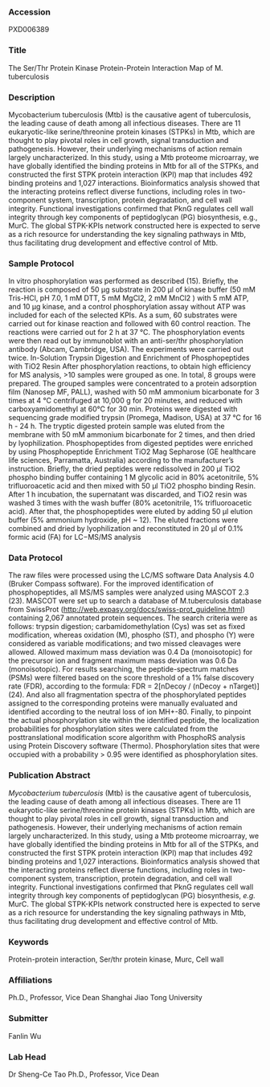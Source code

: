 ### Accession
PXD006389

### Title
The Ser/Thr Protein Kinase Protein-Protein Interaction Map of M. tuberculosis

### Description
Mycobacterium tuberculosis (Mtb) is the causative agent of tuberculosis, the leading cause of death among all infectious diseases. There are 11 eukaryotic-like serine/threonine protein kinases (STPKs) in Mtb, which are thought to play pivotal roles in cell growth, signal transduction and pathogenesis. However, their underlying mechanisms of action remain largely uncharacterized. In this study, using a Mtb proteome microarray, we have globally identified the binding proteins in Mtb for all of the STPKs, and constructed the first STPK protein interaction (KPI) map that includes 492 binding proteins and 1,027 interactions. Bioinformatics analysis showed that the interacting proteins reflect diverse functions, including roles in two-component system, transcription, protein degradation, and cell wall integrity. Functional investigations confirmed that PknG regulates cell wall integrity through key components of peptidoglycan (PG) biosynthesis, e.g., MurC. The global STPK-KPIs network constructed here is expected to serve as a rich resource for understanding the key signaling pathways in Mtb, thus facilitating drug development and effective control of Mtb.

### Sample Protocol
In vitro phosphorylation was performed as described (15). Briefly, the reaction is composed of 50 μg substrate in 200 μl of kinase buffer (50 mM Tris-HCl, pH 7.0, 1 mM DTT, 5 mM MgCl2, 2 mM MnCl2 ) with 5 mM ATP, and 10 μg kinase, and a control phosphorylation assay without ATP was included for each of the selected KPIs. As a sum, 60 substrates were carried out for kinase reaction and followed with 60 control reaction. The reactions were carried out for 2 h at 37 °C. The phosphorylation events were then read out by immunoblot with an anti-ser/thr phosphorylation antibody (Abcam, Cambridge, USA). The experiments were carried out twice.  In-Solution Trypsin Digestion and Enrichment of Phosphopeptides with TiO2 Resin After phosphorylation reactions, to obtain high efficiency for MS analysis, >10 samples were grouped as one. In total, 8 groups were prepared. The grouped samples were concentrated to a protein adsorption film (Nanosep MF, PALL), washed with 50 mM ammonium bicarbonate for 3 times at 4 ℃ centrifuged  at 10,000 g for 20 minutes, and reduced with carboxyamidomethyl at 60℃ for 30 min. Proteins were digested with sequencing grade modified trypsin (Promega, Madison, USA) at 37 °C for 16 h - 24 h. The tryptic digested protein sample was eluted from the membrane with 50 mM ammonium bicarbonate for 2 times, and then dried by lyophilization. Phosphopeptides from digested peptides were enriched by using Phosphopeptide Enrichment TiO2 Mag Sepharose (GE healthcare life sciences, Parramatta, Australia) according to the manufacturer’s instruction. Briefly, the dried peptides were redissolved in 200 μl TiO2 phospho binding buffer containing 1 M glycolic acid in 80% acetonitrile, 5% trifluoroacetic acid and then mixed with 50 μl TiO2 phospho binding Resin. After 1 h incubation, the supernatant was discarded, and TiO2 resin was washed 3 times with the wash buffer (80% acetonitrile, 1% trifluoroacetic acid). After that, the phosphopeptides were eluted by adding 50 μl elution buffer (5% ammonium hydroxide, pH ~ 12). The eluted fractions were combined and dried by lyophilization and reconstituted in 20 μl of 0.1% formic acid (FA) for LC−MS/MS analysis

### Data Protocol
The raw files were processed using the LC/MS software Data Analysis 4.0 (Bruker Compass software). For the improved identification of phosphopeptides, all MS/MS samples were analyzed using MASCOT 2.3 (23). MASCOT were set up to search a database of M.tuberculosis database from SwissProt (http://web.expasy.org/docs/swiss-prot_guideline.html) containing 2,067 annotated protein sequences. The search criteria were as follows: trypsin digestion; carbamidomethylation (Cys) was set as fixed modification, whereas oxidation (M), phospho (ST), and phospho (Y) were considered as variable modifications; and two missed cleavages were allowed. Allowed maximum mass deviation was 0.4 Da (monoisotopic) for the precursor ion and fragment maximum mass deviation was 0.6 Da (monoisotopic). For results searching, the peptide-spectrum matches (PSMs) were filtered based on the score threshold of a 1% false discovery rate (FDR), according to the formula: FDR = 2[nDecoy / (nDecoy + nTarget)] (24). And also all fragmentation spectra of the phosphorylated peptides assigned to the corresponding proteins were manually evaluated and identified according to the neutral loss of ion MH+-80. Finally, to pinpoint the actual phosphorylation site within the identified peptide, the localization probabilities for phosphorylation sites were calculated from the posttranslational modification score algorithm with PhosphoRS analysis using Protein Discovery software (Thermo). Phosphorylation sites that were occupied with a probability > 0.95 were identified as phosphorylation sites.

### Publication Abstract
<i>Mycobacterium tuberculosis</i> (Mtb) is the causative agent of tuberculosis, the leading cause of death among all infectious diseases. There are 11 eukaryotic-like serine/threonine protein kinases (STPKs) in Mtb, which are thought to play pivotal roles in cell growth, signal transduction and pathogenesis. However, their underlying mechanisms of action remain largely uncharacterized. In this study, using a Mtb proteome microarray, we have globally identified the binding proteins in Mtb for all of the STPKs, and constructed the first STPK protein interaction (KPI) map that includes 492 binding proteins and 1,027 interactions. Bioinformatics analysis showed that the interacting proteins reflect diverse functions, including roles in two-component system, transcription, protein degradation, and cell wall integrity. Functional investigations confirmed that PknG regulates cell wall integrity through key components of peptidoglycan (PG) biosynthesis, <i>e.g.</i> MurC. The global STPK-KPIs network constructed here is expected to serve as a rich resource for understanding the key signaling pathways in Mtb, thus facilitating drug development and effective control of Mtb.

### Keywords
Protein-protein interaction, Ser/thr protein kinase, Murc, Cell wall

### Affiliations
Ph.D., Professor, Vice Dean
Shanghai Jiao Tong University

### Submitter
Fanlin Wu

### Lab Head
Dr Sheng-Ce Tao
Ph.D., Professor, Vice Dean


